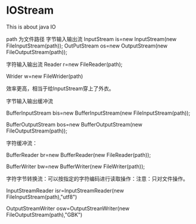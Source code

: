 # IOStream
This is about java IO

path 为文件路径
字节输入输出流
InputStream is=new InputStream(new FileInputStream(path));
OutPutStream os=new OutputStream(new FileOutputStream(path));

字符输入输出流
Reader r=new FileReader(path);

Wrider w=new FileWrider(path)

效率更高，相当于给InputStream穿上了外衣。

字节输入输出缓冲流

BufferInputStream bis=new BufferInputStream(new FileInputStream(path));

BufferOutputStream bos=new BufferOutputStream(new FileOutputStream(path));

字符缓冲流：

BufferReader br=new BufferReader(new FileReader(path));

BufferWriter bw=new BufferWriter(new FileWriter(path));

字符字节转换流：可以按指定的字符编码进行读取操作：注意：只对文件操作。

InputStreamReader isr=InputStreamReader(new FileInputStream(path),"utf8")

OutputStreamWriter osw=OutputStreanWriter(new FileOutputStream(path),"GBK")

